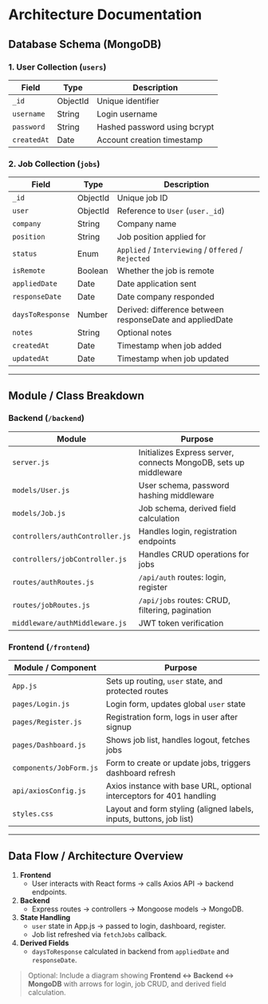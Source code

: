 # Architecture Documentation

## Database Schema (MongoDB)

### 1. User Collection (`users`)

| Field        | Type     | Description                       |
|-------------|----------|-----------------------------------|
| `_id`       | ObjectId | Unique identifier                  |
| `username`  | String   | Login username                     |
| `password`  | String   | Hashed password using bcrypt       |
| `createdAt` | Date     | Account creation timestamp         |

### 2. Job Collection (`jobs`)

| Field             | Type       | Description |
|------------------|------------|-------------|
| `_id`            | ObjectId   | Unique job ID |
| `user`           | ObjectId   | Reference to `User` (`user._id`) |
| `company`        | String     | Company name |
| `position`       | String     | Job position applied for |
| `status`         | Enum       | `Applied` / `Interviewing` / `Offered` / `Rejected` |
| `isRemote`       | Boolean    | Whether the job is remote |
| `appliedDate`    | Date       | Date application sent |
| `responseDate`   | Date       | Date company responded |
| `daysToResponse` | Number     | Derived: difference between responseDate and appliedDate |
| `notes`          | String     | Optional notes |
| `createdAt`      | Date       | Timestamp when job added |
| `updatedAt`      | Date       | Timestamp when job updated |

---

## Module / Class Breakdown

### Backend (`/backend`)

| Module           | Purpose |
|-----------------|---------|
| `server.js`      | Initializes Express server, connects MongoDB, sets up middleware |
| `models/User.js` | User schema, password hashing middleware |
| `models/Job.js`  | Job schema, derived field calculation |
| `controllers/authController.js` | Handles login, registration endpoints |
| `controllers/jobController.js`  | Handles CRUD operations for jobs |
| `routes/authRoutes.js`          | `/api/auth` routes: login, register |
| `routes/jobRoutes.js`           | `/api/jobs` routes: CRUD, filtering, pagination |
| `middleware/authMiddleware.js` | JWT token verification |

### Frontend (`/frontend`)

| Module / Component        | Purpose |
|---------------------------|---------|
| `App.js`                  | Sets up routing, `user` state, and protected routes |
| `pages/Login.js`          | Login form, updates global `user` state |
| `pages/Register.js`       | Registration form, logs in user after signup |
| `pages/Dashboard.js`      | Shows job list, handles logout, fetches jobs |
| `components/JobForm.js`   | Form to create or update jobs, triggers dashboard refresh |
| `api/axiosConfig.js`      | Axios instance with base URL, optional interceptors for 401 handling |
| `styles.css`              | Layout and form styling (aligned labels, inputs, buttons, job list) |

---

## Data Flow / Architecture Overview

1. **Frontend**  
   - User interacts with React forms → calls Axios API → backend endpoints.
2. **Backend**  
   - Express routes → controllers → Mongoose models → MongoDB.
3. **State Handling**  
   - `user` state in App.js → passed to login, dashboard, register.  
   - Job list refreshed via `fetchJobs` callback.
4. **Derived Fields**  
   - `daysToResponse` calculated in backend from `appliedDate` and `responseDate`.

> Optional: Include a diagram showing **Frontend ↔ Backend ↔ MongoDB** with arrows for login, job CRUD, and derived field calculation.

